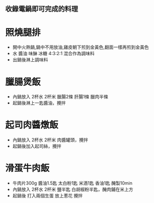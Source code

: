 ## 收錄電鍋即可完成的料理

照燒腿排
=====
* 開中火熱鍋,鍋中不用放油,雞皮朝下煎到金黃色,翻面一樣再煎到金黃色
* 水 醬油 味醂 冰糖 4:3:2:1 混合作為調味料
* 出鍋後淋上調味料

臘腸煲飯
=====
* 內鍋放入 2杯水 2杯米 臘腸2條 肝腸1條 臘肉半條
* 起鍋後淋上一匙醬油，攪拌

起司肉醬燉飯
=====
* 內鍋放入 2杯水 2杯米 肉醬罐頭，攪拌
* 起鍋後加入起司絲，攪拌

滑蛋牛肉飯
=====
* 牛肉片300g 醬油1.5匙 太白粉1匙 米酒1匙 香油1匙 醃製10min
* 內鍋放入 2杯水 2杯米 鹽半匙 白胡椒粉半匙，醃肉鋪在米上方
* 起鍋後 打入兩個生蛋 放上蔥花 攪拌
